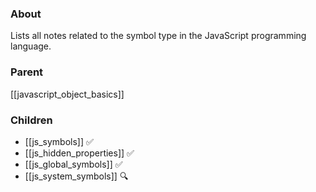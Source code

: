### About
Lists all notes related to the symbol type in the JavaScript programming language.

### Parent
[[javascript_object_basics]]

### Children
- [[js_symbols]] ✅
- [[js_hidden_properties]] ✅
- [[js_global_symbols]] ✅
- [[js_system_symbols]] 🔍